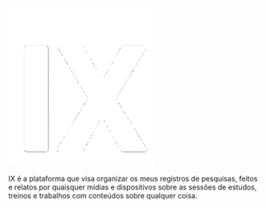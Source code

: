 <img src="./+/IX.png" width="290px">

IX é a plataforma que visa organizar os meus registros de pesquisas, feitos e relatos por quaisquer mídias e dispositivos sobre as sessões de estudos, treinos e trabalhos com conteúdos sobre qualquer coisa.